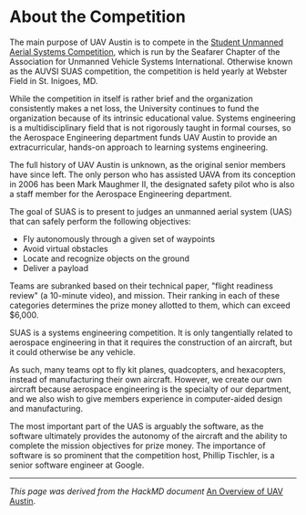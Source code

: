 # About the Competition

The main purpose of UAV Austin is to compete in the [Student Unmanned Aerial Systems Competition](https://auvsi-suas.org), which is run by the Seafarer Chapter of the Association for Unmanned Vehicle Systems International. Otherwise known as the AUVSI SUAS competition, the competition is held yearly at Webster Field in St. Inigoes, MD.

While the competition in itself is rather brief and the organization consistently makes a net loss, the University continues to fund the organization because of its intrinsic educational value. Systems engineering is a multidisciplinary field that is not rigorously taught in formal courses, so the Aerospace Engineering department funds UAV Austin to provide an extracurricular, hands-on approach to learning systems engineering.

The full history of UAV Austin is unknown, as the original senior members have since left. The only person who has assisted UAVA from its conception in 2006 has been Mark Maughmer II, the designated safety pilot who is also a staff member for the Aerospace Engineering department.

The goal of SUAS is to present to judges an unmanned aerial system (UAS) that can safely perform the following objectives:

- Fly autonomously through a given set of waypoints
- Avoid virtual obstacles
- Locate and recognize objects on the ground
- Deliver a payload

Teams are subranked based on their technical paper, "flight readiness review" (a 10-minute video), and mission. Their ranking in each of these categories determines the prize money allotted to them, which can exceed $6,000.

SUAS is a systems engineering competition. It is only tangentially related to aerospace engineering in that it requires the construction of an aircraft, but it could otherwise be any vehicle.

As such, many teams opt to fly kit planes, quadcopters, and hexacopters, instead of manufacturing their own aircraft. However, we create our own aircraft because aerospace engineering is the specialty of our department, and we also wish to give members experience in computer-aided design and manufacturing.

The most important part of the UAS is arguably the software, as the software ultimately provides the autonomy of the aircraft and the ability to complete the mission objectives for prize money. The importance of software is so prominent that the competition host, Phillip Tischler, is a senior software engineer at Google.

----

*This page was derived from the HackMD document* [An Overview of UAV Austin](https://hackmd.io/bzfxlPXtTHemOK_KhwLzRw).
